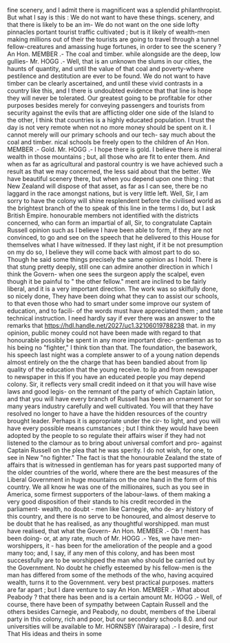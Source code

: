 fine scenery, and I admit there is magnificent was a splendid philanthropist. But what I say is this : We do not want to have these things. scenery, and that there is likely to be an im- We do not want on the one side lofty pinnacles portant tourist traffic cultivated ; but is it likely of wealth-men making millions out of their the tourists are going to travel through a tunnel fellow-creatures and amassing huge fortunes, in order to see the scenery ? An Hon. MEMBER .- The coal and timber. while alongside are the deep, low gullies- Mr. HOGG .- Well, that is an unknown the slums in our cities, the haunts of quantity, and until the value of that coal and poverty-where pestilence and destitution are ever to be found. We do not want to have timber can be clearly ascertained, and until these vivid contrasts in a country like this, and I there is undoubted evidence that that line is hope they will never be tolerated. Our greatest going to be profitable for other purposes besides merely for conveying passengers and tourists from security against the evils that are afflicting older one side of the Island to the other, I think that countries is a highly educated population. I trust the day is not very remote when not no more money should be spent on it. I cannot merely will our primary schools and our tech- say much about the coal and timber. nical schools be freely open to the children of An Hon. MEMBER .- Gold. Mr. HOGG .- I hope there is gold. I believe there is mineral wealth in those mountains ; but, all those who are fit to enter them. And when as far as agricultural and pastoral country is we have achieved such a result as that we may concerned, the less said about that the better. We have beautiful scenery there, but when you depend upon one thing : that New Zealand will dispose of that asset, as far as I can see, there be no laggard in the race amongst nations, but is very little left. Well, Sir, I am sorry to have the colony will shine resplendent before the civilised world as the brightest branch of the to speak of this line in the terms I do, but I ask British Empire. honourable members not identified with the districts concerned, who can form an impartial of all, Sir, to congratulate Captain Russell opinion such as I believe I have been able to form, if they are not convinced, to go and see on the speech that he delivered to this House for themselves what I have witnessed. If they last night, if it be not presumption on my do so, I believe they will come back with almost part to do so. Though he said some things precisely the same opinion as I hold. There is that stung pretty deeply, still one can admire another direction in which I think the Govern- when one sees the surgeon apply the scalpel, even though it be painful to " the other fellow." ment are inclined to be fairly liberal, and it is a very important direction. The work was so skilfully done, so nicely done, They have been doing what they can to assist our schools, to that even those who had to smart under some improve our system of education, and to facili- of the words must have appreciated them ; and tate technical instruction. I need hardly say if ever there was an answer to the remarks that https://hdl.handle.net/2027/uc1.32106019788238 that. in my opinion, public money could not have been made with regard to that honourable possibly be spent in any more important direc- gentleman as to his being no "fighter," I think tion than that. The foundation, the basework, his speech last night was a complete answer to of a young nation depends almost entirely on the the charge that has been bandied about from lip quality of the education that the young receive. to lip and from newspaper to newspaper in this If you have an educated people you may depend colony. Sir, it reflects very small credit indeed on it that you will have wise laws and good legis- on the remnant of the party of which Captain lation, and that you will have every branch of Russell has been an ornament for so many years industry carefully and well cultivated. You will that they have resolved no longer to have a have the hidden resources of the country brought leader. Perhaps it is appropriate under the cir- to light, and you will have every possible means cumstances ; but I think they would have been adopted by the people to so regulate their affairs wiser if they had not listened to the clamour as to bring about universal comfort and pro- against Captain Russell on the plea that he was sperity. I do not wish, for one, to see in New "no fighter." The fact is that the honourable Zealand the state of affairs that is witnessed in gentleman has for years past supported many of the older countries of the world, where there are the best measures of the Liberal Government in huge mountains on the one hand in the form of this country. We all know he was one of the millionaires, such as you see in America, some firmest supporters of the labour-laws. of them making a very good disposition of their stands to his credit recorded in the parliament- wealth, no doubt - men like Carnegie, who de- ary history of this country, and there is no serve to be honoured, and almost deserve to be doubt that he has realised, as any thoughtful worshipped. man must have realised, that what the Govern- An Hon. MEMBER .- Ob ! ment has been doing- or, at any rate, much of Mr. HOGG .- Yes, we have men-worshippers, it - has been for the amelioration of the people and a good many too; and, I say, if any men of this colony, and has been most successfully are to be worshipped the man who should be carried out by the Government. No doubt he chiefly esteemed by his fellow-men is the man has differed from some of the methods of the who, having acquired wealth, turns it to the Government. very best practical purposes. matters are far apart ; but I dare venture to say An Hon. MEMBER .- What about Peabody ? that there has been and is a certain amount Mr. HOGG .- Well, of course, there have been of sympathy between Captain Russell and the others besides Carnegie, and Peabody, no doubt, members of the Liberal party in this colony, rich and poor, but our secondary schools 8.0. and our universities will be available to Mr. HORNSBY (Wairarapa) .- I desire, first That His ideas and theirs in some 